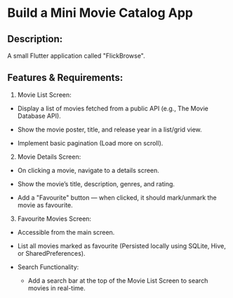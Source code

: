 # Build a Mini Movie Catalog App

## Description:
A small Flutter application called "FlickBrowse".

## Features & Requirements:

1. Movie List Screen:

- Display a list of movies fetched from a public API (e.g., The Movie Database API).

- Show the movie poster, title, and release year in a list/grid view.

- Implement basic pagination (Load more on scroll).

2. Movie Details Screen:

- On clicking a movie, navigate to a details screen.

- Show the movie’s title, description, genres, and rating.

- Add a "Favourite" button — when clicked, it should mark/unmark the movie as favourite.

3. Favourite Movies Screen:

- Accessible from the main screen.

- List all movies marked as favourite (Persisted locally using SQLite, Hive, or SharedPreferences).

- Search Functionality:
  - Add a search bar at the top of the Movie List Screen to search movies in real-time.
